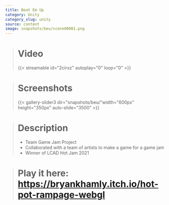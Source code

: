 ```yaml
---
title: Beat Em Up
category: Unity
category_slug: unity
source: content
image: snapshots/beu/scene00001.png
---
```


> # Video
>
> {{< streamable id="2cirxz" autoplay="0" loop="0" >}}


># Screenshots
>
> {{< gallery-slider3 dir="snapshots/beu/"width="600px" height="350px" auto-slide="3500" >}}

> # Description
>
> - Team Game Jam Project
> - Collaborated with a team of artists to make a game for a game jam
> - Winner of LCAD Hot Jam 2021


> # Play it here: https://bryankhamly.itch.io/hot-pot-rampage-webgl

